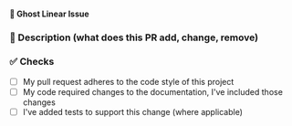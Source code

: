 <!-- Let's keep this simple with a basic outline for the PR -->
<!-- If this template isn't applicable just delete the content and write something helpful -->
<!-- If this pull request closes an issue, please mention the issue number below -->

#### 👻 Ghost Linear Issue
 <!-- Issue # here -->

### 📑 Description (what does this PR add, change, remove)
 <!-- Add a brief description of the pr -->

### ✅ Checks
<!-- Make sure your pr passes the CI checks and do check the following fields as needed - -->
- [ ] My pull request adheres to the code style of this project
- [ ] My code required changes to the documentation, I've included those changes
- [ ] I've added tests to support this change (where applicable)

<!-- Any screenshots or output which might help clarify what this PR is doing -->
